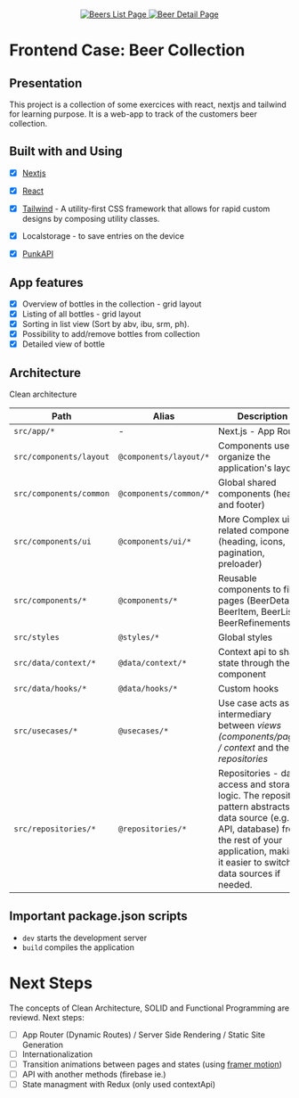 <br />
<p align="center">
  <a href="https://sofiaferreira77.github.io/beer-collection-case/list">
    <img src="https://ibb.co/nkcNjYn" alt="Beers List Page" >
  </a>
  <a href="https://sofiaferreira77.github.io/beer-collection-case/list">
    <img src="https://ibb.co/dmjvFXv" alt="Beer Detail Page" >
  </a>
</p>

# Frontend Case: Beer Collection

## Presentation
This project is a collection of some exercices with react, nextjs and tailwind for learning purpose.
It is a web-app to track of the customers beer collection.

## Built with and Using
- [x] [Nextjs](https://nextjs.org/)
- [x] [React](https://react.dev/)
- [x] [Tailwind](https://tailwindcss.com/) - A utility-first CSS framework that allows for rapid custom designs by composing utility classes.
- [x] Localstorage - to save entries on the device
- [x] [PunkAPI](https://punkapi.com/documentation/v2)


## App features
- [x] Overview of bottles in the collection - grid layout
- [x] Listing of all bottles - grid layout
- [x] Sorting in list view (Sort by abv, ibu, srm, ph).
- [x] Possibility to add/remove bottles from collection
- [x] Detailed view of bottle

## Architecture
Clean architecture

| Path |  Alias | Description  |
|---|---|---|
| `src/app/*`  | -  | Next.js - App Router |
| `src/components/layout`  | `@components/layout/*`  | Components used to organize the application's layout  |
| `src/components/common`  | `@components/common/*`  | Global shared components (header and footer)  |
| `src/components/ui`  | `@components/ui/*`  | More Complex ui related components (heading, icons, pagination, preloader)  |
| `src/components/*`  | `@components/*`  | Reusable components to fill pages (BeerDetail, BeerItem, BeerList, BeerRefinements) |
| `src/styles`  | `@styles/*`  | Global styles  |
| `src/data/context/*`  | `@data/context/*`  | Context api to share state through the component  |
| `src/data/hooks/*`  | `@data/hooks/*`  | Custom hooks  |
| `src/usecases/*`  | `@usecases/*`  | Use case acts as an intermediary between *views (components/pages) / context* and the *repositories*  |
| `src/repositories/*`  | `@repositories/*`  | Repositories - data access and storage logic. The repository pattern abstracts the data source (e.g., API, database) from the rest of your application, making it easier to switch data sources if needed. |


## Important package.json scripts
- `dev` starts the development server
- `build` compiles the application


# Next Steps
The concepts of Clean Architecture, SOLID and Functional Programming are reviewd. 
Next steps:

- [ ] App Router (Dynamic Routes) / Server Side Rendering / Static Site Generation
- [ ] Internationalization
- [ ] Transition animations between pages and states (using [framer motion](https://www.framer.com/motion/use-in-view/))
- [ ] API with another methods (firebase ie.)
- [ ] State managment with Redux (only used contextApi)
